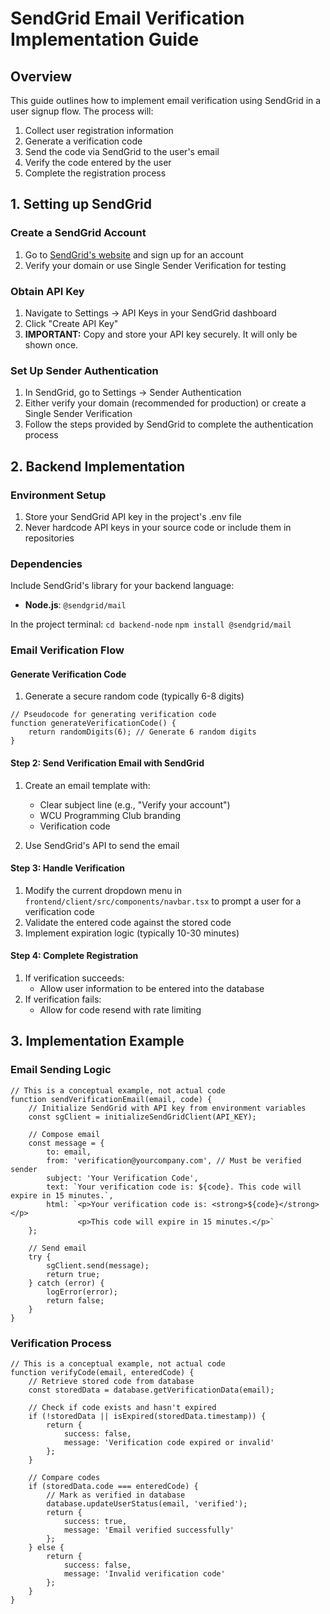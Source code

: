 # SendGrid Email Verification Implementation Guide

## Overview

This guide outlines how to implement email verification using SendGrid in a user signup flow. The process will:

1.  Collect user registration information
2.  Generate a verification code
3.  Send the code via SendGrid to the user's email
4.  Verify the code entered by the user
5.  Complete the registration process

## 1. Setting up SendGrid

### Create a SendGrid Account

1.  Go to [SendGrid's website](https://sendgrid.com/) and sign up for an account
2.  Verify your domain or use Single Sender Verification for testing

### Obtain API Key

1.  Navigate to Settings → API Keys in your SendGrid dashboard
2.  Click "Create API Key"
3.  **IMPORTANT:** Copy and store your API key securely. It will only be shown once.

### Set Up Sender Authentication

1.  In SendGrid, go to Settings → Sender Authentication
2.  Either verify your domain (recommended for production) or create a Single Sender Verification
3.  Follow the steps provided by SendGrid to complete the authentication process

## 2. Backend Implementation

### Environment Setup

1.  Store your SendGrid API key in the project's .env file
2.  Never hardcode API keys in your source code or include them in repositories

### Dependencies

Include SendGrid's library for your backend language:

-   **Node.js**: `@sendgrid/mail`

In the project terminal:
`cd backend-node`
`npm install @sendgrid/mail`

### Email Verification Flow

#### Generate Verification Code

1.  Generate a secure random code (typically 6-8 digits)
```
// Pseudocode for generating verification code
function generateVerificationCode() {
    return randomDigits(6); // Generate 6 random digits
}
```
#### Step 2: Send Verification Email with SendGrid

1.  Create an email template with:
    -   Clear subject line (e.g., "Verify your account")
    -   WCU Programming Club branding
    -   Verification code

2.  Use SendGrid's API to send the email

#### Step 3: Handle Verification

1.  Modify the current dropdown menu in `frontend/client/src/components/navbar.tsx` to prompt a user for a verification code
2.  Validate the entered code against the stored code
3.  Implement expiration logic (typically 10-30 minutes)


#### Step 4: Complete Registration

1.  If verification succeeds:
    -   Allow user information to be entered into the database
2.  If verification fails:
    -   Allow for code resend with rate limiting

## 3. Implementation Example

### Email Sending Logic

```
// This is a conceptual example, not actual code
function sendVerificationEmail(email, code) {
    // Initialize SendGrid with API key from environment variables
    const sgClient = initializeSendGridClient(API_KEY);
    
    // Compose email
    const message = {
        to: email,
        from: 'verification@yourcompany.com', // Must be verified sender
        subject: 'Your Verification Code',
        text: `Your verification code is: ${code}. This code will expire in 15 minutes.`,
        html: `<p>Your verification code is: <strong>${code}</strong></p>
               <p>This code will expire in 15 minutes.</p>`
    };
    
    // Send email
    try {
        sgClient.send(message);
        return true;
    } catch (error) {
        logError(error);
        return false;
    }
}

```

### Verification Process

```
// This is a conceptual example, not actual code
function verifyCode(email, enteredCode) {
    // Retrieve stored code from database
    const storedData = database.getVerificationData(email);
    
    // Check if code exists and hasn't expired
    if (!storedData || isExpired(storedData.timestamp)) {
        return {
            success: false,
            message: 'Verification code expired or invalid'
        };
    }
    
    // Compare codes
    if (storedData.code === enteredCode) {
        // Mark as verified in database
        database.updateUserStatus(email, 'verified');
        return {
            success: true,
            message: 'Email verified successfully'
        };
    } else {
        return {
            success: false,
            message: 'Invalid verification code'
        };
    }
}

```